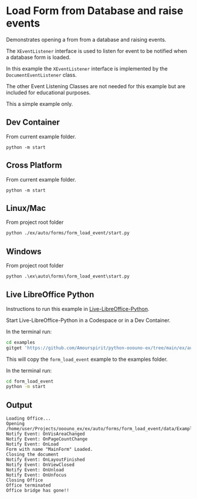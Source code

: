 # Load Form from Database and raise events

Demonstrates opening a from from a database and raising events.

The `XEventListener` interface is used to listen for event to be notified when a database form is loaded.

In this example the `XEventListener` interface is implemented by the `DocumentEventListener` class.

The other Event Listening Classes are not needed for this example but are included for educational purposes.

This a simple example only.

## Dev Container

From current example folder.

```shell
python -m start
```

## Cross Platform

From current example folder.

```shell
python -m start
```

## Linux/Mac

From project root folder

```sh
python ./ex/auto/forms/form_load_event/start.py
```

## Windows

From project root folder

```ps
python .\ex\auto\forms\form_load_event\start.py
```

## Live LibreOffice Python

Instructions to run this example in [Live-LibreOffice-Python](https://github.com/Amourspirit/live-libreoffice-python).

Start Live-LibreOffice-Python in a Codespace or in a Dev Container.

In the terminal run:

```bash
cd examples
gitget 'https://github.com/Amourspirit/python-ooouno-ex/tree/main/ex/auto/forms/form_load_event'
```

This will copy the `form_load_event` example to the examples folder.

In the terminal run:

```bash
cd form_load_event
python -m start
```

## Output

```text
Loading Office...
Opening /home/user/Projects/ooouno_ex/ex/auto/forms/form_load_event/data/Example_Sport.odb
Notify Event: OnVisAreaChanged
Notify Event: OnPageCountChange
Notify Event: OnLoad
Form with name "MainForm" Loaded.
Closing the document
Notify Event: OnLayoutFinished
Notify Event: OnViewClosed
Notify Event: OnUnload
Notify Event: OnUnfocus
Closing Office
Office terminated
Office bridge has gone!!
```